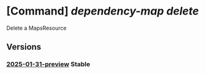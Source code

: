 # [Command] _dependency-map delete_

Delete a MapsResource

## Versions

### [2025-01-31-preview](/Resources/mgmt-plane/L3N1YnNjcmlwdGlvbnMve30vcmVzb3VyY2Vncm91cHMve30vcHJvdmlkZXJzL21pY3Jvc29mdC5kZXBlbmRlbmN5bWFwL21hcHMve30=/2025-01-31-preview.xml) **Stable**

<!-- mgmt-plane /subscriptions/{}/resourcegroups/{}/providers/microsoft.dependencymap/maps/{} 2025-01-31-preview -->
